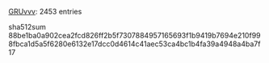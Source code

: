 [GRUvvv](https://github.com/X33R00): 2453 entries

sha512sum 88be1ba0a902cea2fcd826ff2b5f7307884957165693f1b9419b7694e210f998fbca1d5a5f6280e6132e17dcc0d4614c41aec53ca4bc1b4fa39a4948a4ba7f17
